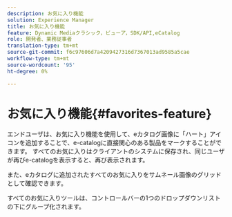 ```yaml
---
description: お気に入り機能
solution: Experience Manager
title: お気に入り機能
feature: Dynamic Mediaクラシック，ビューア，SDK/API,eCatalog
role: 開発者、業務従事者
translation-type: tm+mt
source-git-commit: f6c97606d7a4209427316d7367013ad9585a5cae
workflow-type: tm+mt
source-wordcount: '95'
ht-degree: 0%

---
```



# お気に入り機能{#favorites-feature}

エンドユーザは、お気に入り機能を使用して、eカタログ画像に「ハート」アイコンを追加することで、e-catalogに直接関心のある製品をマークすることができます。 すべてのお気に入りはクライアントのシステムに保存され、同じユーザが再びe-catalogを表示すると、再び表示されます。

また、eカタログに追加されたすべてのお気に入りをサムネール画像のグリッドとして確認できます。

すべてのお気に入りツールは、コントロールバーの1つのドロップダウンリストの下にグループ化されます。
